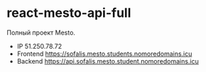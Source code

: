 # react-mesto-api-full
Полный проект Mesto.
* IP 51.250.78.72
* Frontend https://sofalis.mesto.students.nomoredomains.icu
* Backend https://api.sofalis.mesto.student.nomoredomains.icu
